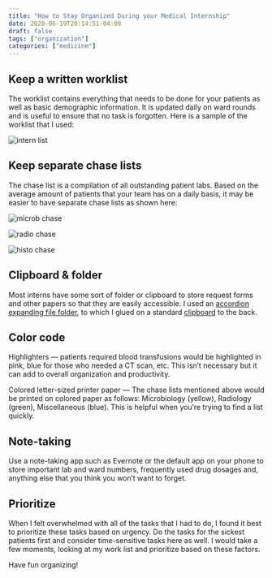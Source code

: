 ```yaml
---
title: "How to Stay Organized During your Medical Internship"
date: 2020-06-19T20:14:51-04:00
draft: false
tags: ["organization"]
categories: ["medicine"]
---
```


## Keep a written worklist
The worklist contains everything that needs to be done for your patients as well as basic demographic information. It is updated daily on ward rounds and is useful to ensure that no task is forgotten. Here is a sample of the worklist that I used:

![intern list](/posts/int_org/internorg1.png)

## Keep separate chase lists

The chase list is a compilation of all outstanding patient labs. Based on the average amount of patients that your team has on a daily basis, it may be easier to have separate chase lists as shown here:

![microb chase](/posts/int_org/microbchase.png)

![radio chase](/posts/int_org/radiochase.png)

![histo chase](/posts/int_org/histochase.png)

## Clipboard & folder

Most interns have some sort of folder or clipboard to store request forms and other papers so that they are easily accessible. I used an [accordion expanding file folder](http://tinyurl.com/y6vwjazc), to which I glued on a standard [clipboard](http://amzn.to/2zt7wPQ) to the back.

## Color code

Highlighters — patients required blood transfusions would be highlighted in pink, blue for those who needed a CT scan, etc. This isn’t necessary but it can add to overall organization and productivity.

Colored letter-sized printer paper — The chase lists mentioned above would be printed on colored paper as follows: Microbiology (yellow), Radiology (green), Miscellaneous (blue). This is helpful when you’re trying to find a list quickly.

## Note-taking

Use a note-taking app such as Evernote or the default app on your phone to store important lab and ward numbers, frequently used drug dosages and, anything else that you think you won’t want to forget.

## Prioritize

When I felt overwhelmed with all of the tasks that I had to do, I found it best to prioritize these tasks based on urgency. Do the tasks for the sickest patients first and consider time-sensitive tasks here as well. I would take a few moments, looking at my work list and prioritize based on these factors.

Have fun organizing!